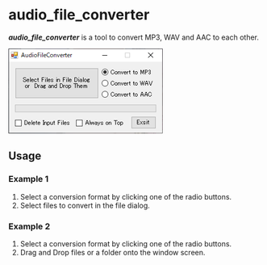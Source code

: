 # audio_file_converter
***audio_file_converter*** is a tool to convert MP3, WAV and AAC to each other.

![AudioFileConverter](data/imgs/AudioFileConverter.PNG)

## Usage

### Example 1
1. Select a conversion format by clicking one of the radio buttons.
2. Select files to convert in the file dialog.

### Example 2
1. Select a conversion format by clicking one of the radio buttons.
2. Drag and Drop files or a folder onto the window screen.